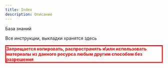 ```yaml
---
title: Index
description: Описание
---
```


База знаний

Все инструкции, выкладки хранятся здесь

<div style="border: 3px solid red">
<b style="color:red">
Запрещается копировать, распространять и\или использовать материалы из данного ресурса любым другим способом без разрешения
</b>
</div>

